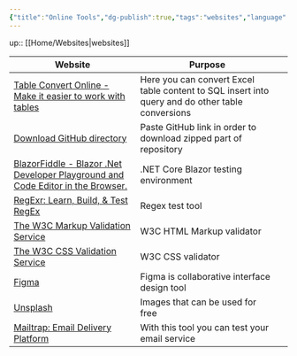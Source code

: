 ```yaml
---
{"title":"Online Tools","dg-publish":true,"tags":"websites","language":"en","permalink":"/websites/online-tools/","dgPassFrontmatter":true}
---
```


up:: [[Home/Websites\|websites]]

| Website                                                                                                      | Purpose                                                                                          |     |
| ------------------------------------------------------------------------------------------------------------ | ------------------------------------------------------------------------------------------------ | --- |
| [Table Convert Online - Make it easier to work with tables](https://tableconvert.com/)                       | Here you can convert Excel table content to SQL insert into query and do other table conversions |     |
| [Download GitHub directory](https://download-directory.github.io/)                                           | Paste GitHub link in order to download zipped part of repository                                 |     |
| [BlazorFiddle - Blazor .Net Developer Playground and Code Editor in the Browser.](https://blazorfiddle.com/) | .NET Core Blazor testing environment                                                             |     |
| [RegExr: Learn, Build, & Test RegEx](https://regexr.com/)                                                    | Regex test tool                                                                                  |     |
| [The W3C Markup Validation Service](https://validator.w3.org/#validate_by_input)                             | W3C HTML Markup validator                                                                        |     |
| [The W3C CSS Validation Service](https://jigsaw.w3.org/css-validator/#validate_by_input)                     | W3C CSS validator                                                                                |     |
| [Figma](https://www.figma.com/)                                                                              | Figma is collaborative interface design tool                                                     |     |
| [Unsplash](https://unsplash.com/)                                                                            | Images that can be used for free                                                                 |     |
| [Mailtrap: Email Delivery Platform](https://mailtrap.io/)          | With this tool you can test your email service                                                                                                  |     |
